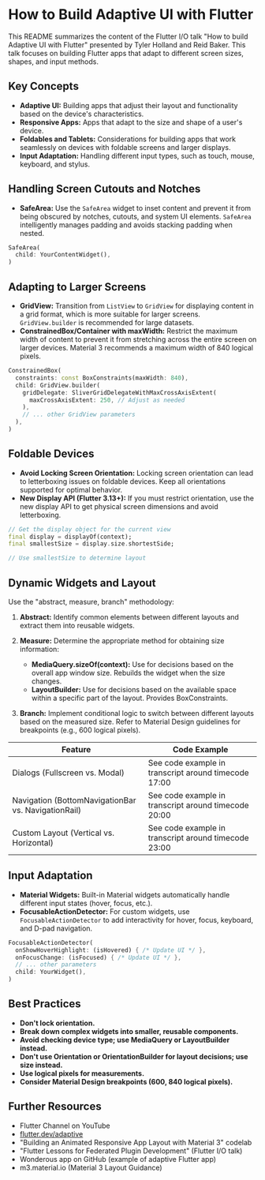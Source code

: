 # How to Build Adaptive UI with Flutter

This README summarizes the content of the Flutter I/O talk "How to build Adaptive UI with Flutter" presented by Tyler Holland and Reid Baker.  This talk focuses on building Flutter apps that adapt to different screen sizes, shapes, and input methods.

## Key Concepts

* **Adaptive UI:** Building apps that adjust their layout and functionality based on the device's characteristics.
* **Responsive Apps:** Apps that adapt to the size and shape of a user's device.
* **Foldables and Tablets:**  Considerations for building apps that work seamlessly on devices with foldable screens and larger displays.
* **Input Adaptation:** Handling different input types, such as touch, mouse, keyboard, and stylus.

## Handling Screen Cutouts and Notches

* **SafeArea:** Use the `SafeArea` widget to inset content and prevent it from being obscured by notches, cutouts, and system UI elements.  `SafeArea` intelligently manages padding and avoids stacking padding when nested.

```dart
SafeArea(
  child: YourContentWidget(),
)
```

## Adapting to Larger Screens

* **GridView:**  Transition from `ListView` to `GridView` for displaying content in a grid format, which is more suitable for larger screens.  `GridView.builder` is recommended for large datasets.
* **ConstrainedBox/Container with maxWidth:**  Restrict the maximum width of content to prevent it from stretching across the entire screen on larger devices. Material 3 recommends a maximum width of 840 logical pixels.

```dart
ConstrainedBox(
  constraints: const BoxConstraints(maxWidth: 840),
  child: GridView.builder(
    gridDelegate: SliverGridDelegateWithMaxCrossAxisExtent(
      maxCrossAxisExtent: 250, // Adjust as needed
    ),
    // ... other GridView parameters
  ),
)
```

## Foldable Devices

* **Avoid Locking Screen Orientation:**  Locking screen orientation can lead to letterboxing issues on foldable devices.  Keep all orientations supported for optimal behavior.
* **New Display API (Flutter 3.13+):** If you must restrict orientation, use the new display API to get physical screen dimensions and avoid letterboxing.

```dart
// Get the display object for the current view
final display = displayOf(context);
final smallestSize = display.size.shortestSide;

// Use smallestSize to determine layout
```

## Dynamic Widgets and Layout

Use the "abstract, measure, branch" methodology:

1. **Abstract:** Identify common elements between different layouts and extract them into reusable widgets.

2. **Measure:** Determine the appropriate method for obtaining size information:
    * **MediaQuery.sizeOf(context):** Use for decisions based on the overall app window size. Rebuilds the widget when the size changes.
    * **LayoutBuilder:** Use for decisions based on the available space within a specific part of the layout. Provides BoxConstraints.

3. **Branch:** Implement conditional logic to switch between different layouts based on the measured size.  Refer to Material Design guidelines for breakpoints (e.g., 600 logical pixels).

| Feature | Code Example |
|---|---|
| Dialogs (Fullscreen vs. Modal) | See code example in transcript around timecode 17:00 |
| Navigation (BottomNavigationBar vs. NavigationRail) | See code example in transcript around timecode 20:00 |
| Custom Layout (Vertical vs. Horizontal) | See code example in transcript around timecode 23:00 |


## Input Adaptation

* **Material Widgets:**  Built-in Material widgets automatically handle different input states (hover, focus, etc.).
* **FocusableActionDetector:** For custom widgets, use `FocusableActionDetector` to add interactivity for hover, focus, keyboard, and D-pad navigation.

```dart
FocusableActionDetector(
  onShowHoverHighlight: (isHovered) { /* Update UI */ },
  onFocusChange: (isFocused) { /* Update UI */ },
  // ... other parameters
  child: YourWidget(),
)
```

## Best Practices

* **Don't lock orientation.**
* **Break down complex widgets into smaller, reusable components.**
* **Avoid checking device type; use MediaQuery or LayoutBuilder instead.**
* **Don't use Orientation or OrientationBuilder for layout decisions; use size instead.**
* **Use logical pixels for measurements.**
* **Consider Material Design breakpoints (600, 840 logical pixels).**

## Further Resources

* Flutter Channel on YouTube
* [flutter.dev/adaptive](flutter.dev/adaptive)
* "Building an Animated Responsive App Layout with Material 3" codelab
* "Flutter Lessons for Federated Plugin Development" (Flutter I/O talk)
* Wonderous app on GitHub (example of adaptive Flutter app)
* m3.material.io (Material 3 Layout Guidance)
